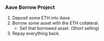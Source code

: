 ### Aave Borrow Project

1. Deposit some ETH into Aave.
2. Borrow some asset with the ETH collateral.
    - Sell that borrowed asset. (Short selling)
3. Repay everything back.